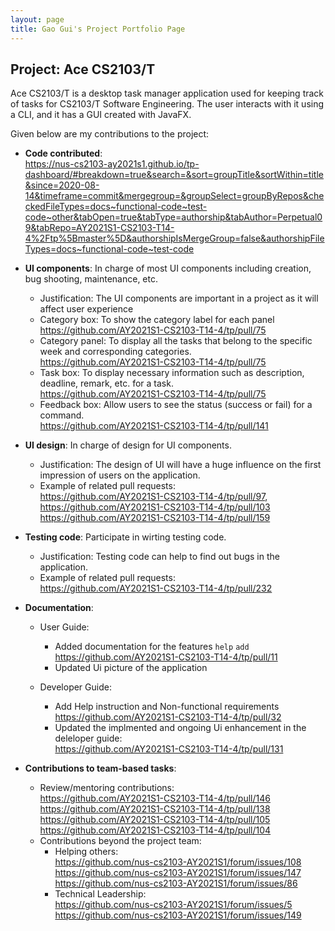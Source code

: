 ```yaml
---
layout: page
title: Gao Gui's Project Portfolio Page
---
```


## Project: Ace CS2103/T

Ace CS2103/T is a desktop task manager application used for keeping track of tasks for CS2103/T Software Engineering. The user interacts with it using a CLI, and it has a GUI created with JavaFX.

Given below are my contributions to the project:

* **Code contributed**:  
https://nus-cs2103-ay2021s1.github.io/tp-dashboard/#breakdown=true&search=&sort=groupTitle&sortWithin=title&since=2020-08-14&timeframe=commit&mergegroup=&groupSelect=groupByRepos&checkedFileTypes=docs~functional-code~test-code~other&tabOpen=true&tabType=authorship&tabAuthor=Perpetual09&tabRepo=AY2021S1-CS2103-T14-4%2Ftp%5Bmaster%5D&authorshipIsMergeGroup=false&authorshipFileTypes=docs~functional-code~test-code

* **UI components**: In charge of most UI components including creation, bug shooting, maintenance, etc.
    * Justification: The UI components are important in a project as it will affect user experience
    * Category box: To show the category label for each panel  
	https://github.com/AY2021S1-CS2103-T14-4/tp/pull/75
	* Category panel: To display all the tasks that belong to the specific week and corresponding categories.  
	https://github.com/AY2021S1-CS2103-T14-4/tp/pull/75
	* Task box: To display necessary information such as description, deadline, remark, etc. for a task.  
	https://github.com/AY2021S1-CS2103-T14-4/tp/pull/75
	* Feedback box: Allow users to see the status (success or fail) for a command.  
	https://github.com/AY2021S1-CS2103-T14-4/tp/pull/141

* **UI design**: In charge of design for UI components.
    * Justification: The design of UI will have a huge influence on the first impression of users on the application.
	* Example of related pull requests:  
	https://github.com/AY2021S1-CS2103-T14-4/tp/pull/97,  
	https://github.com/AY2021S1-CS2103-T14-4/tp/pull/103  
	https://github.com/AY2021S1-CS2103-T14-4/tp/pull/159
	
* **Testing code**: Participate in wirting testing code.
    * Justification: Testing code can help to find out bugs in the application.
	* Example of related pull requests:  
	https://github.com/AY2021S1-CS2103-T14-4/tp/pull/232
	
* **Documentation**:
  * User Guide:
    * Added documentation for the features `help` `add`  
	https://github.com/AY2021S1-CS2103-T14-4/tp/pull/11
    * Updated Ui picture of the application 

  * Developer Guide:
    * Add Help instruction and Non-functional requirements  
	https://github.com/AY2021S1-CS2103-T14-4/tp/pull/32
	* Updated the implmented and ongoing Ui enhancement in the deleloper guide:  
	https://github.com/AY2021S1-CS2103-T14-4/tp/pull/131

* **Contributions to team-based tasks**:
  * Review/mentoring contributions:  
  https://github.com/AY2021S1-CS2103-T14-4/tp/pull/146  
  https://github.com/AY2021S1-CS2103-T14-4/tp/pull/138  
  https://github.com/AY2021S1-CS2103-T14-4/tp/pull/105  
  https://github.com/AY2021S1-CS2103-T14-4/tp/pull/104
  * Contributions beyond the project team: 
    * Helping others:  
	https://github.com/nus-cs2103-AY2021S1/forum/issues/108  
	https://github.com/nus-cs2103-AY2021S1/forum/issues/147  
	https://github.com/nus-cs2103-AY2021S1/forum/issues/86
    * Technical Leadership:  
	https://github.com/nus-cs2103-AY2021S1/forum/issues/5  
	https://github.com/nus-cs2103-AY2021S1/forum/issues/149 
